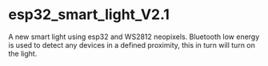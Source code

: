 # esp32_smart_light_V2.1
A new smart light using esp32 and WS2812 neopixels. Bluetooth low energy is used to detect any devices in a defined proximity, this in turn will turn on the light.
